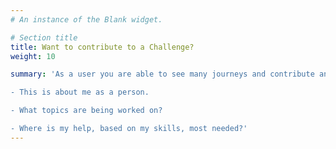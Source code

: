 ```yaml
---
# An instance of the Blank widget.

# Section title
title: Want to contribute to a Challenge?
weight: 10

summary: 'As a user you are able to see many journeys and contribute and connect into multiple journeys.  

- This is about me as a person.  

- What topics are being worked on?  

- Where is my help, based on my skills, most needed?'  
---
```


